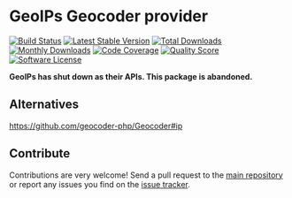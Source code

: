 # GeoIPs Geocoder provider
[![Build Status](https://travis-ci.org/geocoder-php/geoips-provider.svg?branch=master)](http://travis-ci.org/geocoder-php/geoips-provider)
[![Latest Stable Version](https://poser.pugx.org/geocoder-php/geoips-provider/v/stable)](https://packagist.org/packages/geocoder-php/geoips-provider)
[![Total Downloads](https://poser.pugx.org/geocoder-php/geoips-provider/downloads)](https://packagist.org/packages/geocoder-php/geoips-provider)
[![Monthly Downloads](https://poser.pugx.org/geocoder-php/geoips-provider/d/monthly.png)](https://packagist.org/packages/geocoder-php/geoips-provider)
[![Code Coverage](https://img.shields.io/scrutinizer/coverage/g/geocoder-php/geoips-provider.svg?style=flat-square)](https://scrutinizer-ci.com/g/geocoder-php/geoips-provider)
[![Quality Score](https://img.shields.io/scrutinizer/g/geocoder-php/geoips-provider.svg?style=flat-square)](https://scrutinizer-ci.com/g/geocoder-php/geoips-provider)
[![Software License](https://img.shields.io/badge/license-MIT-brightgreen.svg?style=flat-square)](LICENSE)

**GeoIPs has shut down as their APIs. 
This package is abandoned.**

## Alternatives

https://github.com/geocoder-php/Geocoder#ip

## Contribute

Contributions are very welcome! Send a pull request to the [main repository](https://github.com/geocoder-php/Geocoder) or 
report any issues you find on the [issue tracker](https://github.com/geocoder-php/Geocoder/issues).
